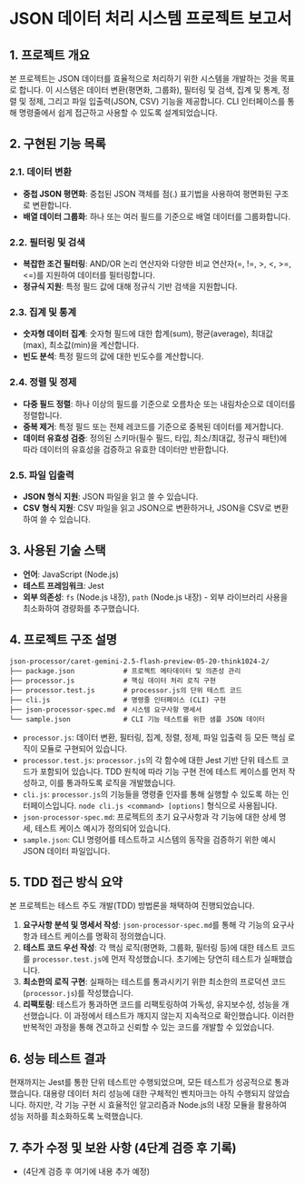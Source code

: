 # JSON 데이터 처리 시스템 프로젝트 보고서

## 1. 프로젝트 개요
본 프로젝트는 JSON 데이터를 효율적으로 처리하기 위한 시스템을 개발하는 것을 목표로 합니다. 이 시스템은 데이터 변환(평면화, 그룹화), 필터링 및 검색, 집계 및 통계, 정렬 및 정제, 그리고 파일 입출력(JSON, CSV) 기능을 제공합니다. CLI 인터페이스를 통해 명령줄에서 쉽게 접근하고 사용할 수 있도록 설계되었습니다.

## 2. 구현된 기능 목록

### 2.1. 데이터 변환
- **중첩 JSON 평면화**: 중첩된 JSON 객체를 점(.) 표기법을 사용하여 평면화된 구조로 변환합니다.
- **배열 데이터 그룹화**: 하나 또는 여러 필드를 기준으로 배열 데이터를 그룹화합니다.

### 2.2. 필터링 및 검색
- **복잡한 조건 필터링**: AND/OR 논리 연산자와 다양한 비교 연산자(=, !=, >, <, >=, <=)를 지원하여 데이터를 필터링합니다.
- **정규식 지원**: 특정 필드 값에 대해 정규식 기반 검색을 지원합니다.

### 2.3. 집계 및 통계
- **숫자형 데이터 집계**: 숫자형 필드에 대한 합계(sum), 평균(average), 최대값(max), 최소값(min)을 계산합니다.
- **빈도 분석**: 특정 필드의 값에 대한 빈도수를 계산합니다.

### 2.4. 정렬 및 정제
- **다중 필드 정렬**: 하나 이상의 필드를 기준으로 오름차순 또는 내림차순으로 데이터를 정렬합니다.
- **중복 제거**: 특정 필드 또는 전체 레코드를 기준으로 중복된 데이터를 제거합니다.
- **데이터 유효성 검증**: 정의된 스키마(필수 필드, 타입, 최소/최대값, 정규식 패턴)에 따라 데이터의 유효성을 검증하고 유효한 데이터만 반환합니다.

### 2.5. 파일 입출력
- **JSON 형식 지원**: JSON 파일을 읽고 쓸 수 있습니다.
- **CSV 형식 지원**: CSV 파일을 읽고 JSON으로 변환하거나, JSON을 CSV로 변환하여 쓸 수 있습니다.

## 3. 사용된 기술 스택
- **언어**: JavaScript (Node.js)
- **테스트 프레임워크**: Jest
- **외부 의존성**: `fs` (Node.js 내장), `path` (Node.js 내장) - 외부 라이브러리 사용을 최소화하여 경량화를 추구했습니다.

## 4. 프로젝트 구조 설명
```
json-processor/caret-gemini-2.5-flash-preview-05-20-think1024-2/
├── package.json            # 프로젝트 메타데이터 및 의존성 관리
├── processor.js            # 핵심 데이터 처리 로직 구현
├── processor.test.js       # processor.js의 단위 테스트 코드
├── cli.js                  # 명령줄 인터페이스 (CLI) 구현
├── json-processor-spec.md  # 시스템 요구사항 명세서
└── sample.json             # CLI 기능 테스트를 위한 샘플 JSON 데이터
```

- `processor.js`: 데이터 변환, 필터링, 집계, 정렬, 정제, 파일 입출력 등 모든 핵심 로직이 모듈로 구현되어 있습니다.
- `processor.test.js`: `processor.js`의 각 함수에 대한 Jest 기반 단위 테스트 코드가 포함되어 있습니다. TDD 원칙에 따라 기능 구현 전에 테스트 케이스를 먼저 작성하고, 이를 통과하도록 로직을 개발했습니다.
- `cli.js`: `processor.js`의 기능들을 명령줄 인자를 통해 실행할 수 있도록 하는 인터페이스입니다. `node cli.js <command> [options]` 형식으로 사용됩니다.
- `json-processor-spec.md`: 프로젝트의 초기 요구사항과 각 기능에 대한 상세 명세, 테스트 케이스 예시가 정의되어 있습니다.
- `sample.json`: CLI 명령어를 테스트하고 시스템의 동작을 검증하기 위한 예시 JSON 데이터 파일입니다.

## 5. TDD 접근 방식 요약
본 프로젝트는 테스트 주도 개발(TDD) 방법론을 채택하여 진행되었습니다.
1.  **요구사항 분석 및 명세서 작성**: `json-processor-spec.md`를 통해 각 기능의 요구사항과 테스트 케이스를 명확히 정의했습니다.
2.  **테스트 코드 우선 작성**: 각 핵심 로직(평면화, 그룹화, 필터링 등)에 대한 테스트 코드를 `processor.test.js`에 먼저 작성했습니다. 초기에는 당연히 테스트가 실패했습니다.
3.  **최소한의 로직 구현**: 실패하는 테스트를 통과시키기 위한 최소한의 프로덕션 코드(`processor.js`)를 작성했습니다.
4.  **리팩토링**: 테스트가 통과하면 코드를 리팩토링하여 가독성, 유지보수성, 성능을 개선했습니다. 이 과정에서 테스트가 깨지지 않는지 지속적으로 확인했습니다.
이러한 반복적인 과정을 통해 견고하고 신뢰할 수 있는 코드를 개발할 수 있었습니다.

## 6. 성능 테스트 결과
현재까지는 Jest를 통한 단위 테스트만 수행되었으며, 모든 테스트가 성공적으로 통과했습니다. 대용량 데이터 처리 성능에 대한 구체적인 벤치마크는 아직 수행되지 않았습니다. 하지만, 각 기능 구현 시 효율적인 알고리즘과 Node.js의 내장 모듈을 활용하여 성능 저하를 최소화하도록 노력했습니다.

## 7. 추가 수정 및 보완 사항 (4단계 검증 후 기록)
- (4단계 검증 후 여기에 내용 추가 예정)
